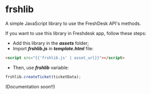 # frshlib
A simple JavaScript library to use the FreshDesk API's methods.

If you want to use this library in Freshdesk app, follow these steps:
* Add this library in the ***assets*** folder;
* Import ***frshlib.js*** in ***template.html*** file:
```html
<script src="{{'frshlib.js' | asset_url}}"></script>
```
* Then, use ***frshlib*** variable:
```javascript
frshlib.createTicket(ticketData);
```

(Documentation soon!!)

